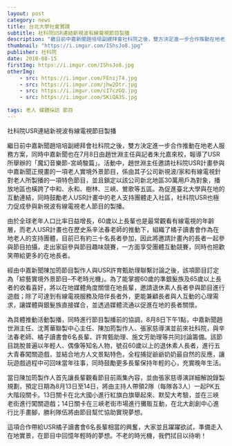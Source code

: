 ```yaml
---
layout: post
category: news
title: 台北大學社會實踐
subtitle: 社科院USR連結新視波有線電視節目製播
description: "繼日前中嘉新聞趙培培副總拜會社科院之後，雙方決定進一步合作推動在地老人服務方案..."
thumbnail: "https://i.imgur.com/IShsJo8.jpg"
publisher: 社科院
date: 2018-08-15
firstImg: https://i.imgur.com/IShsJo8.jpg
otherImg:
    - src: https://i.imgur.com/FEnijT4.jpg
    - src: https://i.imgur.com/jhw2Otr.jpg
    - src: https://i.imgur.com/cI7czGQ.jpg
    - src: https://i.imgur.com/SKiQA3S.jpg
    
tags: 老人 媒體採訪 節目
---
```


社科院USR連結新視波有線電視節目製播

繼日前中嘉新聞趙培培副總拜會社科院之後，雙方決定進一步合作推動在地老人服務方案，同時中嘉新聞也在7月8日由趙世淵主任與記者朱允嘉來校，報導了USR所舉辦的「魔幻音樂節-宮崎駿篇」。活動中，趙世淵主任邀請社科院USR計畫參與中嘉新聞正規畫的一項老人實境外景節目，係由其子公司新視波/家和有線電視針對老人所製播的一項特色節目，並且鎖定以該公司新北地區30萬用戶為對象，播放地區也橫跨了中和、永和、樹林、三峽、鶯歌等五區。為促進臺北大學與在地的互動連結，同時鼓勵老人USR計畫中的老人支持團體走入社區，社科院USR也極力促成參與新視波有線電視老人節目的製播。

由於全球老年人口比率日益增長，60歲以上長輩也是最常觀看有線電視的年齡層，而老人USR計畫也在歷史系辛法春老師的推動下，組織了橘子讀書會作為在地老人的支持團體，目前已有約三十名長者參加，因此將邀請計畫內的長者一起參與節目拍攝，走出家庭參與節目趣味競賽，一方面享受團體互動競賽，同時也把歡笑帶給更多的在地長者。

經由中嘉新聞陳加筠節目製作人與USR許育甄助理聯繫討論之後，該項節目訂定為「綜藝實境外景節目–不老時光機」。為了能掌握60歲的準銀髮族及65歲以上長者的收看喜好，將以在地媒體角度關懷在地長輩，邀請退休素人長者參與節目進行遊戲；除了可達到有線電視服務及陪伴長者外，更能兼顧長者與人互動的心理需求，讓媒體與銀髮族直接媒合，並透過媒體流通以促進在地的長者關懷。

為具體推動活動製播，同時進行節目製播前的協調，8月8日下午1點，中嘉新聞趙世淵主任、沈菁華聯製中心主任、陳加筠製作人、張家慈導演並前來社科院，與辛法春老師、橘子讀書會6名長輩、許育甄助理、施文芳助理等共同討論籌備。該節目跳脫普遍以年輕人、偶像等知名人物，號召60歲以上的退休素人長者，進行五大青春闖關遊戲，並結合地方人文景點特色，全程捕捉爺爺奶奶最自然的反應，讓玩遊戲過程中可回味當年往事，同時鼓勵更多長輩保持年輕的心，充實晚年生活。

當日陳加筠製作人首先讓長輩觀看節目前兩集內容，並由張家慈導演詳細解說錄製規劃，預定日期為8月13日至14日，將由主持人帶領2隊（每隊各3人）一起PK五大階段關卡。13日關卡在北大國小進行紅旗白旗舉起來、默契大考驗，並在三峽老街進行闖關遊戲；14日關卡在三峽老街市場進行攤販互動，在北大創創中心進行比手畫腳，勝利隊伍將由節目幫忙協助實現夢想。

這項合作帶給USR橘子讀書會6名長輩相當的興奮，大家並且躍躍欲試，準備走入在地實景，在節目中回憶年輕時的夢想。不老的時光機，我們拭目以待喲！
